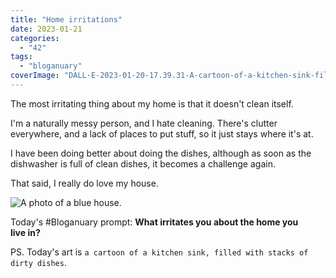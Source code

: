 ```yaml
---
title: "Home irritations"
date: 2023-01-21
categories: 
  - "42"
tags: 
  - "bloganuary"
coverImage: "DALL·E-2023-01-20-17.39.31-A-cartoon-of-a-kitchen-sink-filled-with-stacks-of-dirty-dishes.png"
---
```


The most irritating thing about my home is that it doesn't clean itself.

I'm a naturally messy person, and I hate cleaning. There's clutter everywhere, and a lack of places to put stuff, so it just stays where it's at.

I have been doing better about doing the dishes, although as soon as the dishwasher is full of clean dishes, it becomes a challenge again.

That said, I really do love my house.

![A photo of a blue house.](images/IMG_3577-1.jpg)

Today's #Bloganuary prompt: **What irritates you about the home you live in?**

PS. Today's art is `a cartoon of a kitchen sink, filled with stacks of dirty dishes`.
